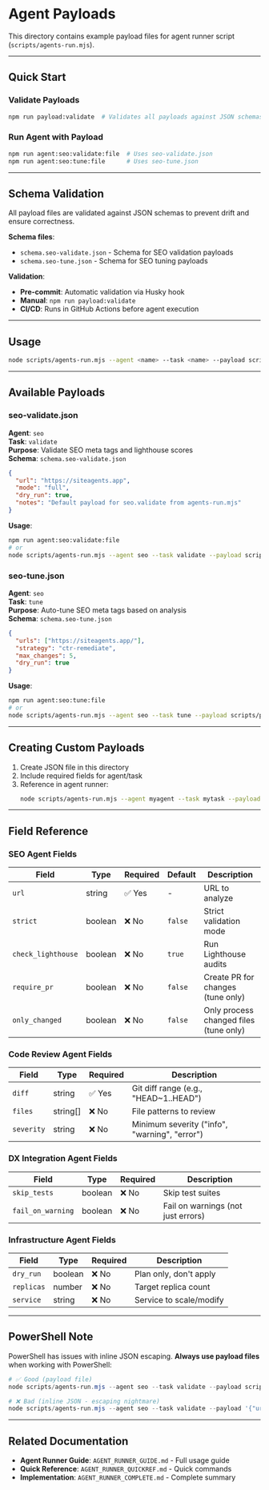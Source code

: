 # Agent Payloads

This directory contains example payload files for agent runner script (`scripts/agents-run.mjs`).

---

## Quick Start

### Validate Payloads
```bash
npm run payload:validate  # Validates all payloads against JSON schemas
```

### Run Agent with Payload
```bash
npm run agent:seo:validate:file  # Uses seo-validate.json
npm run agent:seo:tune:file      # Uses seo-tune.json
```

---

## Schema Validation

All payload files are validated against JSON schemas to prevent drift and ensure correctness.

**Schema files**:
- `schema.seo-validate.json` - Schema for SEO validation payloads
- `schema.seo-tune.json` - Schema for SEO tuning payloads

**Validation**:
- **Pre-commit**: Automatic validation via Husky hook
- **Manual**: `npm run payload:validate`
- **CI/CD**: Runs in GitHub Actions before agent execution

---

## Usage

```bash
node scripts/agents-run.mjs --agent <name> --task <name> --payload scripts/payloads/<file>.json
```

---

## Available Payloads

### seo-validate.json
**Agent**: `seo`  
**Task**: `validate`  
**Purpose**: Validate SEO meta tags and lighthouse scores  
**Schema**: `schema.seo-validate.json`

```json
{
  "url": "https://siteagents.app",
  "mode": "full",
  "dry_run": true,
  "notes": "Default payload for seo.validate from agents-run.mjs"
}
```

**Usage**:
```bash
npm run agent:seo:validate:file
# or
node scripts/agents-run.mjs --agent seo --task validate --payload scripts/payloads/seo-validate.json
```

### seo-tune.json
**Agent**: `seo`  
**Task**: `tune`  
**Purpose**: Auto-tune SEO meta tags based on analysis  
**Schema**: `schema.seo-tune.json`

```json
{
  "urls": ["https://siteagents.app/"],
  "strategy": "ctr-remediate",
  "max_changes": 5,
  "dry_run": true
}
```

**Usage**:
```bash
npm run agent:seo:tune:file
# or
node scripts/agents-run.mjs --agent seo --task tune --payload scripts/payloads/seo-tune.json
```

---

## Creating Custom Payloads

1. Create JSON file in this directory
2. Include required fields for agent/task
3. Reference in agent runner:
   ```bash
   node scripts/agents-run.mjs --agent myagent --task mytask --payload scripts/payloads/custom.json
   ```

---

## Field Reference

### SEO Agent Fields

| Field | Type | Required | Default | Description |
|-------|------|----------|---------|-------------|
| `url` | string | ✅ Yes | - | URL to analyze |
| `strict` | boolean | ❌ No | `false` | Strict validation mode |
| `check_lighthouse` | boolean | ❌ No | `true` | Run Lighthouse audits |
| `require_pr` | boolean | ❌ No | `false` | Create PR for changes (tune only) |
| `only_changed` | boolean | ❌ No | `false` | Only process changed files (tune only) |

### Code Review Agent Fields

| Field | Type | Required | Description |
|-------|------|----------|-------------|
| `diff` | string | ✅ Yes | Git diff range (e.g., "HEAD~1..HEAD") |
| `files` | string[] | ❌ No | File patterns to review |
| `severity` | string | ❌ No | Minimum severity ("info", "warning", "error") |

### DX Integration Agent Fields

| Field | Type | Required | Description |
|-------|------|----------|-------------|
| `skip_tests` | boolean | ❌ No | Skip test suites |
| `fail_on_warning` | boolean | ❌ No | Fail on warnings (not just errors) |

### Infrastructure Agent Fields

| Field | Type | Required | Description |
|-------|------|----------|-------------|
| `dry_run` | boolean | ❌ No | Plan only, don't apply |
| `replicas` | number | ❌ No | Target replica count |
| `service` | string | ❌ No | Service to scale/modify |

---

## PowerShell Note

PowerShell has issues with inline JSON escaping. **Always use payload files** when working with PowerShell:

```powershell
# ✅ Good (payload file)
node scripts/agents-run.mjs --agent seo --task validate --payload scripts/payloads/seo-validate.json

# ❌ Bad (inline JSON - escaping nightmare)
node scripts/agents-run.mjs --agent seo --task validate --payload '{"url":"..."}'
```

---

## Related Documentation

- **Agent Runner Guide**: `AGENT_RUNNER_GUIDE.md` - Full usage guide
- **Quick Reference**: `AGENT_RUNNER_QUICKREF.md` - Quick commands
- **Implementation**: `AGENT_RUNNER_COMPLETE.md` - Complete summary
